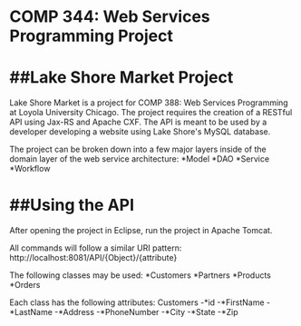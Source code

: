 # COMP 344: Web Services Programming Project

##Lake Shore Market Project
======
Lake Shore Market is a project for COMP 388: Web Services Programming at Loyola University Chicago. The project requires the creation of a RESTful API using Jax-RS and Apache CXF. The API is meant to be used by a developer developing a website using Lake Shore's MySQL database. 

The project can be broken down into a few major layers inside of the domain layer of the web service architecture:
*Model
*DAO
*Service
*Workflow

##Using the API
=====
After opening the project in Eclipse, run the project in Apache Tomcat. 

All commands will follow a similar URI pattern: http://localhost:8081/API/{Object}/{attribute}

The following classes may be used:
*Customers
*Partners
*Products
*Orders

Each class has the following attributes:
Customers
-*id
-*FirstName
-*LastName
-*Address
-*PhoneNumber
-*City
-*State
-*Zip

